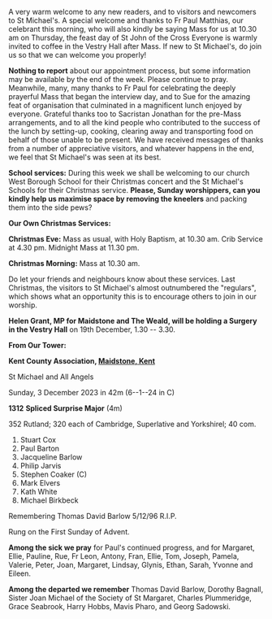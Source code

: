 
A very warm welcome to any new readers, and to visitors and newcomers to
St Michael\'s. A special welcome and thanks to Fr Paul Matthias, our
celebrant this morning, who will also kindly be saying Mass for us at
10.30 am on Thursday, the feast day of St John of the Cross Everyone is
warmly invited to coffee in the Vestry Hall after Mass. If new to St
Michael\'s, do join us so that we can welcome you properly!

**Nothing to report** about our appointment process, but some
information may be available by the end of the week. Please continue to
pray. Meanwhile, many, many thanks to Fr Paul for celebrating the deeply
prayerful Mass that began the interview day, and to Sue for the amazing
feat of organisation that culminated in a magnificent lunch enjoyed by
everyone. Grateful thanks too to Sacristan Jonathan for the pre-Mass
arrangements, and to all the kind people who contributed to the success
of the lunch by setting-up, cooking, clearing away and transporting food
on behalf of those unable to be present. We have received messages of
thanks from a number of appreciative visitors, and whatever happens in
the end, we feel that St Michael\'s was seen at its best.

**School services:** During this week we shall be welcoming to our
church West Borough School for their Christmas concert and the St
Michael\'s Schools for their Christmas service. **Please, Sunday
worshippers, can you kindly help us maximise space by removing the
kneelers** and packing them into the side pews?

**Our Own Christmas Services:**

**Christmas Eve:** Mass as usual, with Holy Baptism, at 10.30 am. Crib
Service at 4.30 pm. Midnight Mass at 11.30 pm.

**Christmas Morning:** Mass at 10.30 am.

Do let your friends and neighbours know about these services. Last
Christmas, the visitors to St Michael\'s almost outnumbered the
"regulars", which shows what an opportunity this is to encourage others
to join in our worship.

**Helen Grant, MP for Maidstone and The Weald, will be holding a
Surgery** **in the Vestry Hall** on 19th December, 1.30 -- 3.30.

**From Our Tower:**

**Kent County Association, [Maidstone,
Kent](https://dove.cccbr.org.uk/tower/12644#_blank)**

St Michael and All Angels

Sunday, 3 December 2023 in 42m (6--1--24 in C)

**1312** **Spliced Surprise Major** (4m)

352 Rutland; 320 each of Cambridge, Superlative and Yorkshirel; 40 com.

1. Stuart Cox
2. Paul Barton
3. Jacqueline Barlow
4. Philip Jarvis
5. Stephen Coaker (C)
6. Mark Elvers
7. Kath White
8. Michael Birkbeck

Remembering Thomas David Barlow 5/12/96 R.I.P.

Rung on the First Sunday of Advent.

**Among the sick we pray** for Paul\'s continued progress, and for
Margaret, Ellie, Pauline, Rue, Fr Leon, Antony, Fran, Ellie, Tom,
Joseph, Pamela, Valerie, Peter, Joan, Margaret, Lindsay, Glynis, Ethan,
Sarah, Yvonne and Eileen.

**Among the departed we remember** Thomas David Barlow, Dorothy Bagnall,
Sister Joan Michael of the Society of St Margaret, Charles Plummeridge,
Grace Seabrook, Harry Hobbs, Mavis Pharo, and Georg Sadowski.
